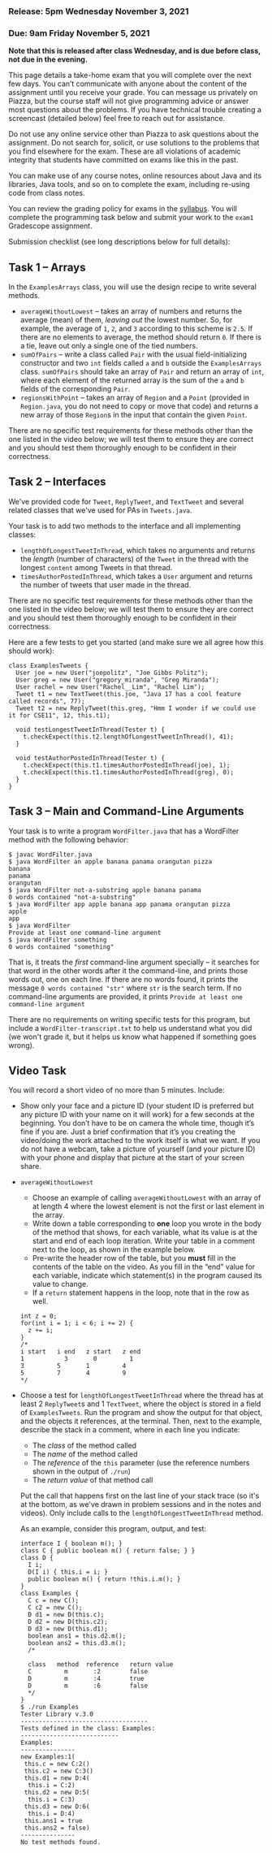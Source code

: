 ### Release: 5pm Wednesday November 3, 2021
### Due: 9am Friday November 5, 2021

**Note that this is released after class Wednesday, and is due before class, not
due in the evening.**

This page details a take-home exam that you will complete over the next few
days. You can’t communicate with anyone about the content of the assignment
until you receive your grade. You can message us privately on Piazza, but the
course staff will not give programming advice or answer most questions about the
problems. If you have technical trouble creating a screencast (detailed below)
feel free to reach out for assistance.

Do not use any online service other than Piazza to ask questions about the
assignment. Do not search for, solicit, or use solutions to the problems that
you find elsewhere for the exam. These are all violations of academic integrity
that students have committed on exams like this in the past.

You can make use of any course notes, online resources about Java and its
libraries, Java tools, and so on to complete the exam, including re-using code
from class notes.

You can review the grading policy for exams in the [syllabus](/syllabus.html).
You will complete the programming task below and submit your work to the `exam1` Gradescope assignment.

Submission checklist (see long descriptions below for full details):



## Task 1 – Arrays

In the `ExamplesArrays` class, you will use the design recipe to write several methods.

- `averageWithoutLowest` – takes an array of numbers and returns the average
(mean) of them, _leaving out_ the lowest number. So, for example, the average of
`1`, `2`, and `3` according to this scheme is `2.5`. If there are no elements to
average, the method should return `0`. If there is a tie, leave out only a
single one of the tied numbers.
- `sumOfPairs` – write a class called `Pair` with the usual field-initializing
constructor and two `int` fields called `a` and `b` outside the `ExamplesArrays`
class. `sumOfPairs` should take an array of `Pair` and return an array of `int`,
where each element of the returned array is the sum of the `a` and `b` fields of
the corresponding `Pair`.
- `regionsWithPoint` – takes an array of `Region` and a `Point` (provided in
`Region.java`, you do not need to copy or move that code) and returns a new
array of those `Region`s in the input that contain the given `Point`.

There are no specific test requirements for these methods other than the one
listed in the video below; we will test them to ensure they are correct and you
should test them thoroughly enough to be confident in their correctness.

## Task 2 – Interfaces

We've provided code for `Tweet`, `ReplyTweet`, and `TextTweet` and several
related classes that we've used for PAs in `Tweets.java`.

Your task is to add two methods to the interface and all implementing classes:

- `lengthOfLongestTweetInThread`, which takes no arguments and returns the
_length_ (number of characters) of the `Tweet` in the thread with the longest
`content` among Tweets in that thread.
- `timesAuthorPostedInThread`, which takes a `User` argument and returns
the number of tweets that user made in the thread.

There are no specific test requirements for these methods other than the one
listed in the video below; we will test them to ensure they are correct and you
should test them thoroughly enough to be confident in their correctness.

Here are a few tests to get you started (and make sure we all agree how this
should work):

```
class ExamplesTweets {
  User joe = new User("joepolitz", "Joe Gibbs Politz");
  User greg = new User("gregory_miranda", "Greg Miranda");
  User rachel = new User("Rachel__Lim", "Rachel Lim");
  Tweet t1 = new TextTweet(this.joe, "Java 17 has a cool feature called records", 77);
  Tweet t2 = new ReplyTweet(this.greg, "Hmm I wonder if we could use it for CSE11", 12, this.t1);

  void testLongestTweetInThread(Tester t) {
    t.checkExpect(this.t2.lengthOfLongestTweetInThread(), 41);
  }

  void testAuthorPostedInThread(Tester t) {
    t.checkExpect(this.t1.timesAuthorPostedInThread(joe), 1);
    t.checkExpect(this.t1.timesAuthorPostedInThread(greg), 0);
  }
}
```

## Task 3 – Main and Command-Line Arguments

Your task is to write a program `WordFilter.java` that has a WordFilter method
with the following behavior:

```
$ javac WordFilter.java
$ java WordFilter an apple banana panama orangutan pizza
banana
panama
orangutan
$ java WordFilter not-a-substring apple banana panama
0 words contained "not-a-substring"
$ java WordFilter app apple banana app panama orangutan pizza
apple
app
$ java WordFilter
Provide at least one command-line argument
$ java WordFilter something
0 words contained "something"
```

That is, it treats the _first_ command-line argument specially – it searches for
that word in the other words after it the command-line, and prints those words
out, one on each line. If there are no words found, it prints the message `0
words contained "str"` where `str` is the search term. If no command-line
arguments are provided, it prints `Provide at least one command-line argument`

There are no requirements on writing specific tests for this program, but
include a `WordFilter-transcript.txt` to help us understand what you did (we
won't grade it, but it helps us know what happened if something goes wrong).

## Video Task

You will record a short video of no more than 5 minutes. Include:

- Show only your face and a picture ID (your student ID is preferred but any
picture ID with your name on it will work) for a few seconds at the beginning.
You don’t have to be on camera the whole time, though it’s fine if you are. Just
a brief confirmation that it’s you creating the video/doing the work attached to
the work itself is what we want. If you do not have a webcam, take a picture of
yourself (and your picture ID) with your phone and display that picture at the
start of your screen share.
- `averageWithoutLowest`
  - Choose an example of calling `averageWithoutLowest` with an array of at length
  4 where the lowest element is not the first or last element in the array.
  - Write down a table corresponding to **one** loop you wrote in the body of
  the method that shows, for each variable, what its value is at the start and
  end of each loop iteration. Write your table in a comment next to the loop, as
  shown in the example below.
  - Pre-write the header row of the table, but you **must** fill in the
  contents of the table on the video. As you fill in the “end” value for each
  variable, indicate which statement(s) in the program caused its value to
  change.
  - If a `return` statement happens in the loop, note that in the row as well.

  ```
  int z = 0;
  for(int i = 1; i < 6; i += 2) {
    z += i;
  }
  /*
  i start   i end   z start   z end
  1      	  3       0         1
  3         5       1         4		
  5         7       4         9
  */
  ```


- Choose a test for `lengthOfLongestTweetInThread` where the thread has at least 2
`ReplyTweet`s and 1 `TextTweet`, where the object is stored in a field of
`ExamplesTweets`. Run the program and show the output for that object, and the
objects it references, at the terminal. Then, next to the example, describe the
stack in a comment, where in each line you indicate:
  - The *class* of the method called
  - The *name* of the method called
  - The *reference* of the `this` parameter (use the reference numbers shown in the output of `./run`)
  - The *return value* of that method call

  Put the call that happens first on the last line of your stack trace (so it's
  at the bottom, as we've drawn in problem sessions and in the notes and
  videos). Only include calls to the `lengthOfLongestTweetInThread` method.

  As an example, consider this program, output, and test:

  ```
  interface I { boolean m(); }
  class C { public boolean m() { return false; } }
  class D {
    I i;
    D(I i) { this.i = i; }
    public boolean m() { return !this.i.m(); }
  }
  class Examples {
    C c = new C();
    C c2 = new C();
    D d1 = new D(this.c);
    D d2 = new D(this.c2);
    D d3 = new D(this.d1);
    boolean ans1 = this.d2.m();
    boolean ans2 = this.d3.m();
    /*

    class	method	reference	return value
    C		  m	      :2        false
    D		  m       :4        true
    D		  m	      :6        false
    */
  }
  $ ./run Examples
  Tester Library v.3.0
  -----------------------------------
  Tests defined in the class: Examples:
  ---------------------------
  Examples:
  ---------------
  new Examples:1(
   this.c = new C:2()
   this.c2 = new C:3()
   this.d1 = new D:4(
    this.i = C:2)
   this.d2 = new D:5(
    this.i = C:3)
   this.d3 = new D:6(
    this.i = D:4)
   this.ans1 = true
   this.ans2 = false)
  ---------------
  No test methods found.
  ```





